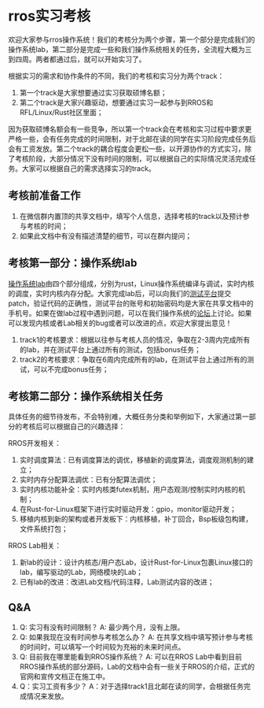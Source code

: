 # rros实习考核

欢迎大家参与rros操作系统！我们的考核分为两个步骤，第一个部分是完成我们的操作系统lab，第二部分是完成一些和我们操作系统相关的任务，全流程大概为三到四周。两者都通过后，就可以开始实习了。

根据实习的需求和协作条件的不同，我们的考核和实习分为两个track：
1. 第一个track是大家想要通过实习获取硕博名额；
2. 第二个track是大家兴趣驱动，想要通过实习一起参与到RROS和RFL/Linux/Rust社区里面；

因为获取硕博名额会有一些竞争，所以第一个track会在考核和实习过程中要求更严格一些，会有任务完成的时间限制，对于北邮在读的同学在实习阶段完成任务后会有工资发放。第二个track的耦合程度会更松一些，以开源协作的方式实习，除了考核阶段，大部分情况下没有时间的限制，可以根据自己的实际情况灵活完成任务。大家可以根据自己的需求选择实习的track。

## 考核前准备工作

1. 在微信群内置顶的共享文档中，填写个人信息，选择考核的track以及预计参与考核的时间；
2. 如果此文档中有没有描述清楚的细节，可以在群内提问；

## 考核第一部分：操作系统lab

[操作系统lab](https://github.com/rust-real-time-os/os_lab)由四个部分组成，分别为rust，Linux操作系统编译与调试，实时内核的调度，实时内核内存分配。大家完成lab后，可以向我们的[测试平台](http://10.109.246.160:8765/login)提交patch，验证代码的正确性，测试平台的账号和初始密码均是大家在共享文档中的手机号。如果在做lab过程中遇到问题，可以在我们操作系统的[论坛](https://rros.zulipchat.com/join/37yh4bedyhh4cw5vrlujqlhh/)上讨论。如果可以发现内核或者Lab相关的bug或者可以改进的点，欢迎大家提出意见！

1. track1的考核要求：根据以往参与考核人员的情况，争取在2-3周内完成所有的lab，并在测试平台上通过所有的测试，包括bonus任务；
2. track2的考核要求：争取在6周内完成所有的lab，在测试平台上通过所有的测试，可以不完成bonus任务；

## 考核第二部分：操作系统相关任务

具体任务的细节待发布，不会特别难，大概任务分类和举例如下，大家通过第一部分的考核后可以根据自己的兴趣选择：

RROS开发相关：
1. 实时调度算法：已有调度算法的调优，移植新的调度算法，调度观测机制的建立；
2. 实时内存分配算法调优：已有分配算法调优；
3. 实时内核功能补全：实时内核类futex机制，用户态观测/控制实时内核的机制；
4. 在Rust-for-Linux框架下进行实时驱动开发：gpio，monitor驱动开发；
5. 移植内核到新的架构或者开发板下：内核移植，补丁回合，Bsp板级包构建，文件系统打包；

RROS Lab相关：
1. 新lab的设计：设计内核态/用户态Lab，设计Rust-for-Linux包裹Linux接口的lab，编写驱动的Lab，网络模块的Lab；
2. 已有lab的改进：改进Lab文档/代码注释，Lab测试内容的改进；

## Q&A

1. Q: 实习有没有时间限制？
   A: 最少两个月，没有上限。
2. Q: 如果我现在没有时间参与考核怎么办？
   A: 在共享文档中填写预计参与考核的时间时，可以填写一个时间较为充裕的未来时间点。
3. Q: 目前我在哪里能看到RROS操作系统？
   A: 可以在RROS Lab中看到目前RROS操作系统的部分源码，Lab的文档中会有一些关于RROS的介绍，正式的官网和宣传文档正在施工中。
4. Q：实习工资有多少？
   A：对于选择track1且北邮在读的同学，会根据任务完成情况来发放。